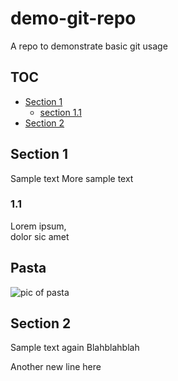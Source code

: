 # demo-git-repo
A repo to demonstrate basic git usage

## TOC
* [Section 1](#section-1)
	* [section 1.1](#section-1.1)
* [Section 2](#section-2)

## Section 1
Sample text
More sample text

### 1.1
Lorem ipsum,  
dolor sic amet

## Pasta
![pic of pasta](https://th.bing.com/th/id/OIP._p3aKyA-N9PsHDkco73w8wHaKZ?pid=ImgDet&rs=1)

## Section 2
Sample text again Blahblahblah

Another new line here
